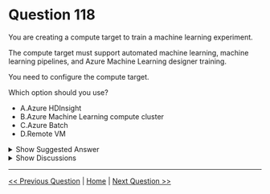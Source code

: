 # Question 118

You are creating a compute target to train a machine learning experiment.

The compute target must support automated machine learning, machine learning pipelines, and Azure Machine Learning designer training.

You need to configure the compute target.

Which option should you use?

- A.Azure HDInsight
- B.Azure Machine Learning compute cluster
- C.Azure Batch
- D.Remote VM

<details>
  <summary>Show Suggested Answer</summary>

<strong>B</strong><br>

</details>

<details>
  <summary>Show Discussions</summary>

<blockquote><p><strong>evangelist</strong> <code>(Sun 01 Dec 2024 09:58)</code> - <em>Upvotes: 2</em></p><p>Azure Machine Learning compute cluster is specifically designed to support various machine learning tasks, including automated machine learning, machine learning pipelines, and Azure Machine Learning designer. It provides scalable compute resources that are optimized for these types of workloads.</p></blockquote>
<blockquote><p><strong>Kanwal001</strong> <code>(Wed 28 Feb 2024 20:36)</code> - <em>Upvotes: 3</em></p><p>On exam 28 Aug 2023</p></blockquote>
<blockquote><p><strong>phydev</strong> <code>(Sat 20 Jan 2024 14:25)</code> - <em>Upvotes: 3</em></p><p>On exam 20 July 2023.</p></blockquote>
<blockquote><p><strong>krishna1818</strong> <code>(Wed 29 Nov 2023 10:42)</code> - <em>Upvotes: 1</em></p><p>Yeah it&#x27;s Azure Machine Learning Compute that can fulfill all the given criteria&#x27;s</p></blockquote>
<blockquote><p><strong>labriji</strong> <code>(Mon 23 Oct 2023 17:37)</code> - <em>Upvotes: 1</em></p><p>Given answer is correct 😄</p></blockquote>
<blockquote><p><strong>Kvcper333</strong> <code>(Wed 11 Oct 2023 07:46)</code> - <em>Upvotes: 3</em></p><p>Correct</p></blockquote>

</details>

---

[<< Previous Question](question_117.md) | [Home](../index.md) | [Next Question >>](question_119.md)
